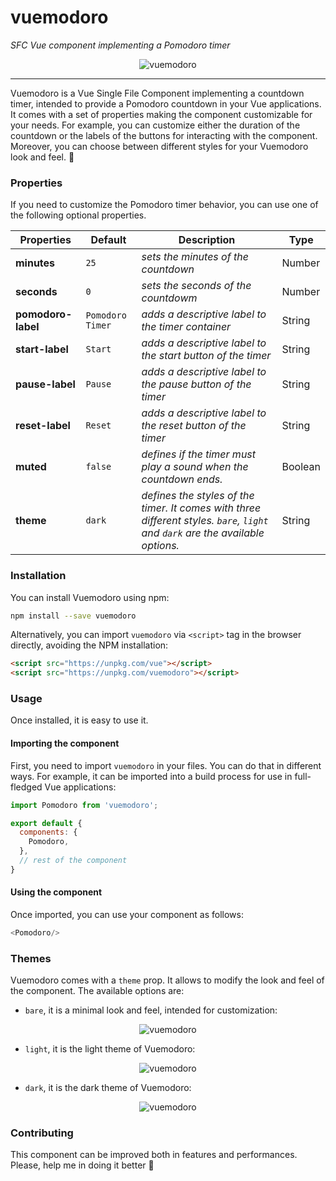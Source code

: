 # vuemodoro

_SFC Vue component implementing a Pomodoro timer_

<p align="center">
  <img src="https://github.com/P3trur0/vuemodoro/blob/master/assets/logo.png?raw=true" alt="vuemodoro"/>
</p>

---

Vuemodoro is a Vue Single File Component implementing a countdown timer, intended to provide a Pomodoro countdown in your Vue applications. It comes with a set of properties making the component customizable for your needs. For example, you can customize either the duration of the countdown or the labels of the buttons for interacting with the component.  
Moreover, you can choose between different styles for your Vuemodoro look and feel. 🍅

### Properties

If you need to customize the Pomodoro timer behavior, you can use one of the following optional properties.

| **Properties** | **Default** | **Description**                                                                        | **Type**         |
|----------------|-------------|----------------------------------------------------------------------------------------|------------------|
| **minutes**          | `25`              | _sets the minutes of the countdown_                                                                                                        | Number           |
| **seconds**          | `0`               | _sets the seconds of the countdowm_                                                                                                        | Number           |
| **pomodoro-label**    | `Pomodoro Timer`  | _adds a descriptive label to the timer container_                                                                                          | String           |
| **start-label**       | `Start`           | _adds a descriptive label to the start button of the timer_                                                                                | String           |
| **pause-label**       | `Pause`           | _adds a descriptive label to the pause button of the timer_                                                                                | String           |
| **reset-label**       | `Reset`           | _adds a descriptive label to the reset button of the timer_                                                                                | String           |
| **muted**            | `false`         | _defines if the timer must play a sound when the countdown ends._          | Boolean          |
| **theme**            | `dark`         | _defines the styles of the timer. It comes with three different styles. `bare`, `light` and `dark` are the available options._          | String           |


### Installation
You can install Vuemodoro using npm:

```bash
npm install --save vuemodoro
```

Alternatively, you can import `vuemodoro` via `<script>` tag in the browser directly, avoiding the NPM installation:

```html
<script src="https://unpkg.com/vue"></script>
<script src="https://unpkg.com/vuemodoro"></script>
```

### Usage
Once installed, it is easy to use it.  

#### Importing the component
First, you need to import `vuemodoro` in your files. You can do that in different ways. For example, it can be imported into a build process for use in full-fledged Vue applications:

```js
import Pomodoro from 'vuemodoro';

export default {
  components: {
    Pomodoro,
  },
  // rest of the component
}
```

#### Using the component
Once imported, you can use your component as follows:

```js
<Pomodoro/>
```


### Themes
Vuemodoro comes with a `theme` prop. It allows to modify the look and feel of the component. The available options are:

- `bare`, it is a minimal look and feel, intended for customization:

<p align="center">
  <img src="https://github.com/P3trur0/vuemodoro/blob/master/assets/bare.png?raw=true" alt="vuemodoro"/>
</p>

- `light`, it is the light theme of Vuemodoro:

<p align="center">
  <img src="https://github.com/P3trur0/vuemodoro/blob/master/assets/light.png?raw=true" alt="vuemodoro"/>
</p>

- `dark`, it is the dark theme of Vuemodoro:

<p align="center">
  <img src="https://github.com/P3trur0/vuemodoro/blob/master/assets/dark.png?raw=true" alt="vuemodoro"/>
</p>

### Contributing
This component can be improved both in features and performances. Please, help me in doing it better 🍅